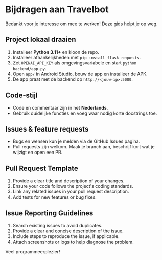 # Bijdragen aan Travelbot

Bedankt voor je interesse om mee te werken! Deze gids helpt je op weg.

## Project lokaal draaien

1. Installeer **Python 3.11+** en kloon de repo.
2. Installeer afhankelijkheden met `pip install flask requests`.
3. Zet `OPENAI_API_KEY` als omgevingsvariabele en start `python backend/app.py`.
4. Open `app/` in Android Studio, bouw de app en installeer de APK.
5. De app praat met de backend op `http://<jouw-ip>:5000`.

## Code-stijl

- Code en commentaar zijn in het **Nederlands**.
- Gebruik duidelijke functies en voeg waar nodig korte docstrings toe.

## Issues & feature requests

- Bugs en wensen kun je melden via de GitHub Issues pagina.
- Pull requests zijn welkom. Maak je branch aan, beschrijf kort wat je wijzigt en open een PR.

## Pull Request Template

1. Provide a clear title and description of your changes.
2. Ensure your code follows the project's coding standards.
3. Link any related issues in your pull request description.
4. Add tests for new features or bug fixes.

## Issue Reporting Guidelines

1. Search existing issues to avoid duplicates.
2. Provide a clear and concise description of the issue.
3. Include steps to reproduce the issue, if applicable.
4. Attach screenshots or logs to help diagnose the problem.

Veel programmeerplezier!
